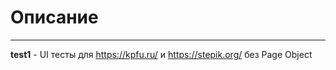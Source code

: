 # Описание #
___
**test1** - UI тесты для https://kpfu.ru/ и https://stepik.org/ без Page Object  

